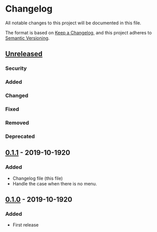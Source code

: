 # Changelog
All notable changes to this project will be documented in this file.

The format is based on [Keep a Changelog](https://keepachangelog.com/en/1.0.0/),
and this project adheres to [Semantic Versioning](https://semver.org/spec/v2.0.0.html).

## [Unreleased]
### Security
### Added
### Changed
### Fixed
### Removed
### Deprecated

## [0.1.1] - 2019-10-1920
### Added
- Changelog file (this file)
- Handle the case when there is no menu.

## [0.1.0] - 2019-10-1920
### Added
- First release

[Unreleased]: https://github.com/zipkid/Homematic-CCU/compare/v0.1.1...HEAD
[0.1.1]: https://github.com/zipkid/Homematic-CCU/compare/v0.1.0...v0.1.1
[0.1.0]: https://github.com/zipkid/Homematic-CCU/releases/tag/v0.1.0